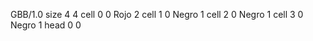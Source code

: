 <gs-board without-header> GBB/1.0
size 4 4
cell 0 0 Rojo 2 
cell 1 0 Negro 1 
cell 2 0 Negro 1 
cell 3 0 Negro 1 
head 0 0 </gs-board>